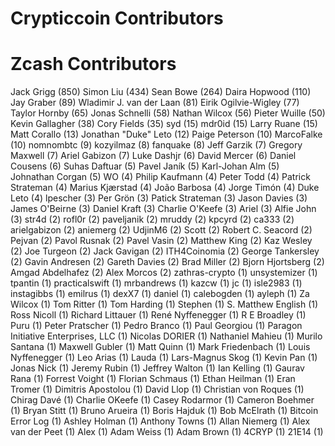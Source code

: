 Crypticcoin Contributors
==================


Zcash Contributors
==================

Jack Grigg (850)
Simon Liu (434)
Sean Bowe (264)
Daira Hopwood (110)
Jay Graber (89)
Wladimir J. van der Laan (81)
Eirik Ogilvie-Wigley (77)
Taylor Hornby (65)
Jonas Schnelli (58)
Nathan Wilcox (56)
Pieter Wuille (50)
Kevin Gallagher (38)
Cory Fields (35)
syd (15)
mdr0id (15)
Larry Ruane (15)
Matt Corallo (13)
Jonathan "Duke" Leto (12)
Paige Peterson (10)
MarcoFalke (10)
nomnombtc (9)
kozyilmaz (8)
fanquake (8)
Jeff Garzik (7)
Gregory Maxwell (7)
Ariel Gabizon (7)
Luke Dashjr (6)
David Mercer (6)
Daniel Cousens (6)
Suhas Daftuar (5)
Pavel Janík (5)
Karl-Johan Alm (5)
Johnathan Corgan (5)
WO (4)
Philip Kaufmann (4)
Peter Todd (4)
Patrick Strateman (4)
Marius Kjærstad (4)
João Barbosa (4)
Jorge Timón (4)
Duke Leto (4)
lpescher (3)
Per Grön (3)
Patick Strateman (3)
Jason Davies (3)
James O'Beirne (3)
Daniel Kraft (3)
Charlie O'Keefe (3)
Ariel (3)
Alfie John (3)
str4d (2)
rofl0r (2)
paveljanik (2)
mruddy (2)
kpcyrd (2)
ca333 (2)
arielgabizon (2)
aniemerg (2)
UdjinM6 (2)
Scott (2)
Robert C. Seacord (2)
Pejvan (2)
Pavol Rusnak (2)
Pavel Vasin (2)
Matthew King (2)
Kaz Wesley (2)
Joe Turgeon (2)
Jack Gavigan (2)
ITH4Coinomia (2)
George Tankersley (2)
Gavin Andresen (2)
Gareth Davies (2)
Brad Miller (2)
Bjorn Hjortsberg (2)
Amgad Abdelhafez (2)
Alex Morcos (2)
zathras-crypto (1)
unsystemizer (1)
tpantin (1)
practicalswift (1)
mrbandrews (1)
kazcw (1)
jc (1)
isle2983 (1)
instagibbs (1)
emilrus (1)
dexX7 (1)
daniel (1)
calebogden (1)
ayleph (1)
Za Wilcox (1)
Tom Ritter (1)
Tom Harding (1)
Stephen (1)
S. Matthew English (1)
Ross Nicoll (1)
Richard Littauer (1)
René Nyffenegger (1)
R E Broadley (1)
Puru (1)
Peter Pratscher (1)
Pedro Branco (1)
Paul Georgiou (1)
Paragon Initiative Enterprises, LLC (1)
Nicolas DORIER (1)
Nathaniel Mahieu (1)
Murilo Santana (1)
Maxwell Gubler (1)
Matt Quinn (1)
Mark Friedenbach (1)
Louis Nyffenegger (1)
Leo Arias (1)
Lauda (1)
Lars-Magnus Skog (1)
Kevin Pan (1)
Jonas Nick (1)
Jeremy Rubin (1)
Jeffrey Walton (1)
Ian Kelling (1)
Gaurav Rana (1)
Forrest Voight (1)
Florian Schmaus (1)
Ethan Heilman (1)
Eran Tromer (1)
Dimitris Apostolou (1)
David Llop (1)
Christian von Roques (1)
Chirag Davé (1)
Charlie OKeefe (1)
Casey Rodarmor (1)
Cameron Boehmer (1)
Bryan Stitt (1)
Bruno Arueira (1)
Boris Hajduk (1)
Bob McElrath (1)
Bitcoin Error Log (1)
Ashley Holman (1)
Anthony Towns (1)
Allan Niemerg (1)
Alex van der Peet (1)
Alex (1)
Adam Weiss (1)
Adam Brown (1)
4CRYP (1)
21E14 (1)
